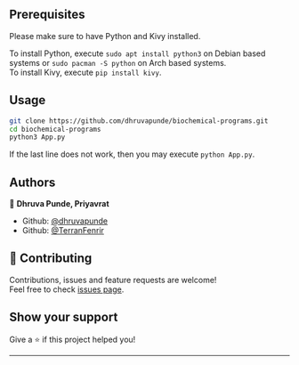 ## Prerequisites
Please make sure to have Python and Kivy installed.

To install Python, execute ```sudo apt install python3``` on Debian based systems or ```sudo pacman -S python``` on Arch based systems.  
To install Kivy, execute ```pip install kivy```.
## Usage

```sh
git clone https://github.com/dhruvapunde/biochemical-programs.git
cd biochemical-programs
python3 App.py
```
If the last line does not work, then you may execute ```python App.py```.
## Authors

👤 **Dhruva Punde, Priyavrat**

* Github: [@dhruvapunde](https://github.com/dhruvapunde)
* Github: [@TerranFenrir](https://github.com/TerranFenrir)

## 🤝 Contributing

Contributions, issues and feature requests are welcome!<br />Feel free to check [issues page](https://github.com/dhruvapunde/biochemical-programs/issues). 

## Show your support

Give a ⭐️ if this project helped you!

***
